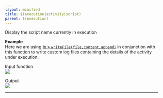 ```yaml
---
layout: minified
title: $(execution|activity|script)
parent: $(execution)
---
```


Display the script name currently in execution

**Example**<br/>
Here we are using [io &raquo; `writeFile(file,content,append)`](https://nexiality.github.io/documentation/commands/io/writeFile(file,content,append)) in 
conjunction with this function to write custom log files containing the details of the activity under execution.  

Input function<br/>
![](https://nexiality.github.io/documentation/functions/image/$(execution)_19.png)

Output<br/>
![](https://nexiality.github.io/documentation/functions/image/$(execution)_20.png)

-----